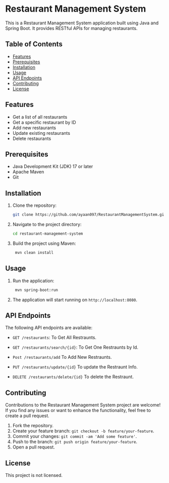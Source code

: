 # Restaurant Management System

This is a Restaurant Management System application built using Java and Spring Boot. It provides RESTful APIs for managing restaurants.

## Table of Contents

- [Features](#features)
- [Prerequisites](#prerequisites)
- [Installation](#installation)
- [Usage](#usage)
- [API Endpoints](#api-endpoints)
- [Contributing](#contributing)
- [License](#license)

## Features

- Get a list of all restaurants
- Get a specific restaurant by ID
- Add new restaurants
- Update existing restaurants
- Delete restaurants

## Prerequisites

- Java Development Kit (JDK) 17 or later
- Apache Maven
- Git

## Installation

1. Clone the repository:

   ```bash
   git clone https://github.com/ayaan097/RestaurantManagementSystem.git
   ```

2. Navigate to the project directory:
   ```bash
   cd restaurant-management-system
   ```

3. Build the project using Maven: 
   ```bash
    mvn clean install
    ```

## Usage

  1. Run the application: 
     ```bash
      mvn spring-boot:run
     ```
  2. The application will start running on `http://localhost:8080`.

## API Endpoints

The following API endpoints are available:

- `GET /restaurants`: To Get All Restraunts.

- `GET /restaurants/search/{id}`: To Get One Restraunts by Id.

- `Post /restaurants/add` To Add New Restraunts.

- `PUT /restaurants/update/{id}`
To update the Restraunt Info.

- `DELETE /restaurants/delete/{id}`
To delete the Restraunt.


## Contributing

Contributions to the Restaurant Management System project are welcome! If you find any issues or want to enhance the functionality, feel free to create a pull request.

1. Fork the repository.
2. Create your feature branch: `git checkout -b feature/your-feature`.
3. Commit your changes: `git commit -am 'Add some feature'`.
4. Push to the branch: `git push origin feature/your-feature`.
5. Open a pull request.

## License
This project is not licensed.
